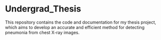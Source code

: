 # Undergrad_Thesis
This repository contains the code and documentation for my thesis project, which aims to develop an accurate and efficient method for detecting pneumonia from chest X-ray images. 
